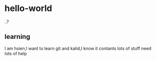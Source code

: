 # hello-world
..?
## learning 
  I am hsien,I want to learn git and kalid,I know it contants lots of stuff 
  need lots of help
  
